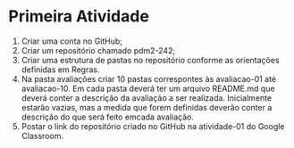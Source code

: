 # Primeira Atividade
1) Criar uma conta no GitHub;
2) Criar um repositório chamado pdm2-242;
3) Criar uma estrutura de pastas no repositório conforme as orientações definidas em Regras.
4) Na pasta avaliações criar 10 pastas correspontes às avaliacao-01 até avaliacao-10. Em cada pasta deverá ter um arquivo README.md que deverá conter a descrição da avaliação a ser realizada. Inicialmente estarão vazias, mas a medida que forem definidas deverão conter a descrição do que será feito emcada avaliação.
5) Postar o link do repositório criado no GitHub na atividade-01 do Google Classroom.